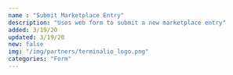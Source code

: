 ```yaml
---
name : "Submit Marketplace Entry"
description: "Uses web form to submit a new marketplace entry"
added: 3/19/20
updated: 3/19/20
new: false
img: "/img/partners/terminalio_logo.png"
categories: "Form"
---
```

